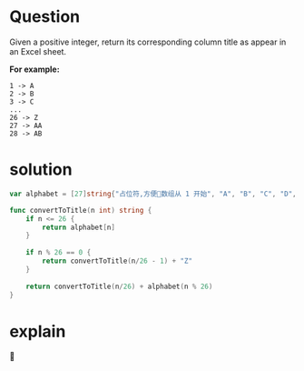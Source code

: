 # Question
Given a positive integer, return its corresponding column title as appear in an Excel sheet.

**For example:**
```
1 -> A
2 -> B
3 -> C
...
26 -> Z
27 -> AA
28 -> AB 
```

# solution
```go
var alphabet = [27]string{"占位符,方便数组从 1 开始", "A", "B", "C", "D", "E", "F", "G", "H", "I", "J", "K", "L", "M", "N", "O", "P", "Q", "R", "S", "T", "U", "V", "W", "X", "Y", "Z"}

func convertToTitle(n int) string {
    if n <= 26 {
        return alphabet[n]
    }
    
    if n % 26 == 0 {
        return convertToTitle(n/26 - 1) + "Z"
    }
    
    return convertToTitle(n/26) + alphabet(n % 26)
}
```

# explain 

 
